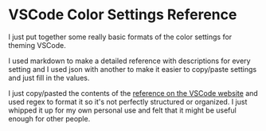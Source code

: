 # VSCode Color Settings Reference  

I just put together some really basic formats of the color settings for theming VSCode.  

I used markdown to make a detailed reference with descriptions for every setting and I used json with another to make it easier to copy/paste settings and just fill in the values.  

I just copy/pasted the contents of the [reference on the VSCode website](https://code.visualstudio.com/api/references/theme-color) and used regex to format it so it's not perfectly structured or organized. I just whipped it up for my own personal use and felt that it might be useful enough for other people.
